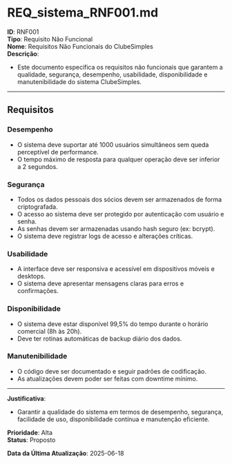 # REQ_sistema_RNF001.md

**ID**: RNF001  
**Tipo**: Requisito Não Funcional  
**Nome**: Requisitos Não Funcionais do ClubeSimples  
**Descrição**:  
- Este documento especifica os requisitos não funcionais que garantem a qualidade, segurança, desempenho, usabilidade, disponibilidade e manutenibilidade do sistema ClubeSimples.

---

## Requisitos

### Desempenho
- O sistema deve suportar até 1000 usuários simultâneos sem queda perceptível de performance.
- O tempo máximo de resposta para qualquer operação deve ser inferior a 2 segundos.

### Segurança
- Todos os dados pessoais dos sócios devem ser armazenados de forma criptografada.
- O acesso ao sistema deve ser protegido por autenticação com usuário e senha.
- As senhas devem ser armazenadas usando hash seguro (ex: bcrypt).
- O sistema deve registrar logs de acesso e alterações críticas.

### Usabilidade
- A interface deve ser responsiva e acessível em dispositivos móveis e desktops.
- O sistema deve apresentar mensagens claras para erros e confirmações.

### Disponibilidade
- O sistema deve estar disponível 99,5% do tempo durante o horário comercial (8h às 20h).
- Deve ter rotinas automáticas de backup diário dos dados.

### Manutenibilidade
- O código deve ser documentado e seguir padrões de codificação.
- As atualizações devem poder ser feitas com downtime mínimo.

---

**Justificativa**:  
- Garantir a qualidade do sistema em termos de desempenho, segurança, facilidade de uso, disponibilidade contínua e manutenção eficiente.

**Prioridade**: Alta  
**Status**: Proposto  


**Data da Última Atualização**: 2025-06-18
